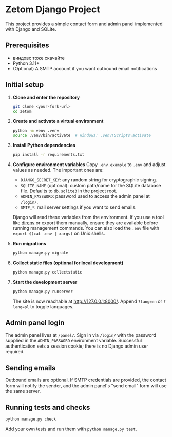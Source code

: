 # Zetom Django Project

This project provides a simple contact form and admin panel implemented with Django and SQLite.

## Prerequisites

- виндовс тоже скачайте
- Python 3.11+
- (Optional) A SMTP account if you want outbound email notifications

## Initial setup

1. **Clone and enter the repository**
   ```bash
   git clone <your-fork-url>
   cd zetom
   ```

2. **Create and activate a virtual environment**
   ```bash
   python -m venv .venv
   source .venv/bin/activate  # Windows: .venv\Scripts\activate
   ```

3. **Install Python dependencies**
   ```bash
   pip install -r requirements.txt
   ```

4. **Configure environment variables**
   Copy `.env.example` to `.env` and adjust values as needed. The important ones are:
   - `DJANGO_SECRET_KEY`: any random string for cryptographic signing.
   - `SQLITE_NAME` (optional): custom path/name for the SQLite database file. Defaults to `db.sqlite3` in the project root.
   - `ADMIN_PASSWORD`: password used to access the admin panel at `/login/`.
   - `SMTP_*`: mail server settings if you want to send emails.

   Django will read these variables from the environment. If you use a tool like [direnv](https://direnv.net/) or export them manually, ensure they are available before running management commands. You can also load the `.env` file with `export $(cat .env | xargs)` on Unix shells.

5. **Run migrations**
   ```bash
   python manage.py migrate
   ```

6. **Collect static files (optional for local development)**
   ```bash
   python manage.py collectstatic
   ```

7. **Start the development server**
   ```bash
   python manage.py runserver
   ```

   The site is now reachable at <http://127.0.0.1:8000/>. Append `?lang=en` or `?lang=pl` to toggle languages.

## Admin panel login

The admin panel lives at `/panel/`. Sign in via `/login/` with the password supplied in the `ADMIN_PASSWORD` environment variable. Successful authentication sets a session cookie; there is no Django admin user required.

## Sending emails

Outbound emails are optional. If SMTP credentials are provided, the contact form will notify the sender, and the admin panel's "send email" form will use the same server.

## Running tests and checks

```bash
python manage.py check
```

Add your own tests and run them with `python manage.py test`.
